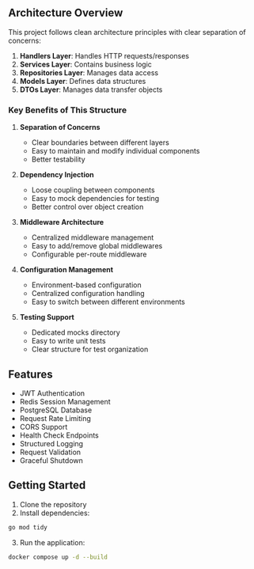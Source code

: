 
## Architecture Overview

This project follows clean architecture principles with clear separation of concerns:

1. **Handlers Layer**: Handles HTTP requests/responses
2. **Services Layer**: Contains business logic
3. **Repositories Layer**: Manages data access
4. **Models Layer**: Defines data structures
5. **DTOs Layer**: Manages data transfer objects

### Key Benefits of This Structure

1. **Separation of Concerns**
   - Clear boundaries between different layers
   - Easy to maintain and modify individual components
   - Better testability

2. **Dependency Injection**
   - Loose coupling between components
   - Easy to mock dependencies for testing
   - Better control over object creation

3. **Middleware Architecture**
   - Centralized middleware management
   - Easy to add/remove global middlewares
   - Configurable per-route middleware

4. **Configuration Management**
   - Environment-based configuration
   - Centralized configuration handling
   - Easy to switch between different environments

5. **Testing Support**
   - Dedicated mocks directory
   - Easy to write unit tests
   - Clear structure for test organization

## Features

- JWT Authentication
- Redis Session Management
- PostgreSQL Database
- Request Rate Limiting
- CORS Support
- Health Check Endpoints
- Structured Logging
- Request Validation
- Graceful Shutdown

## Getting Started

1. Clone the repository
2. Install dependencies:

```bash
go mod tidy
```

3. Run the application:

```bash
docker compose up -d --build
```